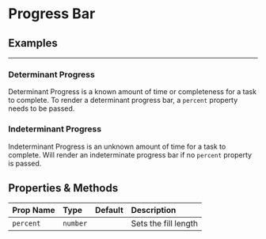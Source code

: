 # Progress Bar

## Examples

<!-- STORY -->

<!-- SOURCE -->

---

### Determinant Progress

Determinant Progress is a known amount of time or completeness for a task to complete. To render a determinant progress bar, a `percent` property needs to be passed.

### Indeterminant Progress

Indeterminant Progress is an unknown amount of time for a task to complete. Will render an indeterminate progress bar if no `percent` property is passed.

## Properties & Methods

| Prop Name | Type     | Default | Description          |
| :-------- | :------- | :------ | :------------------- |
| `percent` | `number` |         | Sets the fill length |

